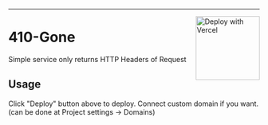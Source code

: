 ---

<a href="https://vercel.com/new/clone?repository-url=https%3A%2F%2Fgithub.com%2FLastorder-DC%2Fhttp-debug&demo-title=HTTP%20Headers%20Dump&demo-description=Simple%20service%20only%20returns%20HTTP%20Headers%20Of%20Request&demo-url=https%3A%2F%2Fhttp-debug.vercel.app%2F&demo-image=https%3A%2F%2Fhttp.cat%2F500"><img src="https://vercel.com/button" alt="Deploy with Vercel" align="right" width="128"/></a>

# 410-Gone
Simple service only returns HTTP Headers of Request

## Usage
Click "Deploy" button above to deploy. Connect custom domain if you want. (can be done at Project settings -> Domains)
